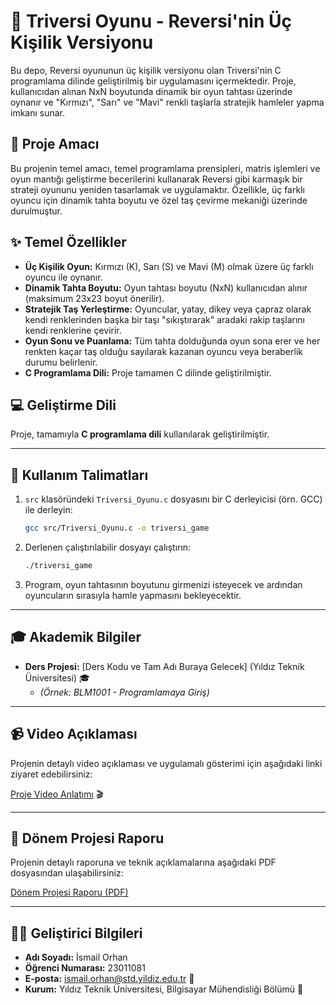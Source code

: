 # 🎲 Triversi Oyunu - Reversi'nin Üç Kişilik Versiyonu

Bu depo, Reversi oyununun üç kişilik versiyonu olan Triversi'nin C programlama dilinde geliştirilmiş bir uygulamasını içermektedir. Proje, kullanıcıdan alınan NxN boyutunda dinamik bir oyun tahtası üzerinde oynanır ve "Kırmızı", "Sarı" ve "Mavi" renkli taşlarla stratejik hamleler yapma imkanı sunar.

## 🎯 Proje Amacı

Bu projenin temel amacı, temel programlama prensipleri, matris işlemleri ve oyun mantığı geliştirme becerilerini kullanarak Reversi gibi karmaşık bir strateji oyununu yeniden tasarlamak ve uygulamaktır. Özellikle, üç farklı oyuncu için dinamik tahta boyutu ve özel taş çevirme mekaniği üzerinde durulmuştur.

## ✨ Temel Özellikler

* **Üç Kişilik Oyun:** Kırmızı (K), Sarı (S) ve Mavi (M) olmak üzere üç farklı oyuncu ile oynanır.
* **Dinamik Tahta Boyutu:** Oyun tahtası boyutu (NxN) kullanıcıdan alınır (maksimum 23x23 boyut önerilir).
* **Stratejik Taş Yerleştirme:** Oyuncular, yatay, dikey veya çapraz olarak kendi renklerinden başka bir taşı "sıkıştırarak" aradaki rakip taşlarını kendi renklerine çevirir.
* **Oyun Sonu ve Puanlama:** Tüm tahta dolduğunda oyun sona erer ve her renkten kaçar taş olduğu sayılarak kazanan oyuncu veya beraberlik durumu belirlenir.
* **C Programlama Dili:** Proje tamamen C dilinde geliştirilmiştir.

## 💻 Geliştirme Dili

Proje, tamamıyla **C programlama dili** kullanılarak geliştirilmiştir.

---


## 🚀 Kullanım Talimatları

1.  `src` klasöründeki `Triversi_Oyunu.c` dosyasını bir C derleyicisi (örn. GCC) ile derleyin:
    ```bash
    gcc src/Triversi_Oyunu.c -o triversi_game
    ```
2.  Derlenen çalıştırılabilir dosyayı çalıştırın:
    ```bash
    ./triversi_game
    ```
3.  Program, oyun tahtasının boyutunu girmenizi isteyecek ve ardından oyuncuların sırasıyla hamle yapmasını bekleyecektir.

---

## 🎓 Akademik Bilgiler

* **Ders Projesi:** [Ders Kodu ve Tam Adı Buraya Gelecek] (Yıldız Teknik Üniversitesi) 🎓
    * *(Örnek: BLM1001 - Programlamaya Giriş)*

---

## 📹 Video Açıklaması

Projenin detaylı video açıklaması ve uygulamalı gösterimi için aşağıdaki linki ziyaret edebilirsiniz:

[Proje Video Anlatımı](https://drive.google.com/file/d/13vtdwHTJiP3Suw3eUBOXKi_i1mX2I48w/view?usp=sharing) 🎬

---

## 📄 Dönem Projesi Raporu

Projenin detaylı raporuna ve teknik açıklamalarına aşağıdaki PDF dosyasından ulaşabilirsiniz:

[Dönem Projesi Raporu (PDF)](docs/triversi_oyunu_raporu.pdf)

---

## 🧑‍🎓 Geliştirici Bilgileri

* **Adı Soyadı:** İsmail Orhan
* **Öğrenci Numarası:** 23011081
* **E-posta:** ismail.orhan@std.yildiz.edu.tr 📧
* **Kurum:** Yıldız Teknik Üniversitesi, Bilgisayar Mühendisliği Bölümü 🏢
